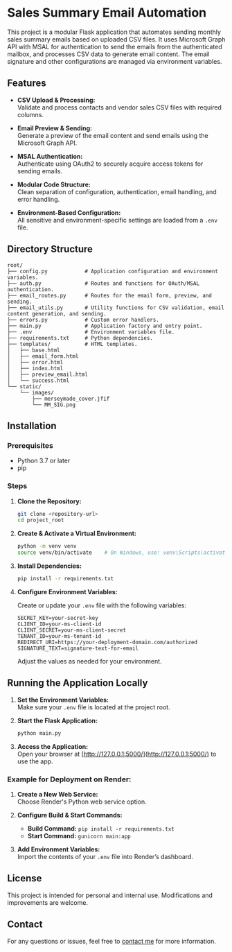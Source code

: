 # Sales Summary Email Automation

This project is a modular Flask application that automates sending monthly sales summary emails based on uploaded CSV files. It uses Microsoft Graph API with MSAL for authentication to send the emails from the authenticated mailbox, and processes CSV data to generate email content. The email signature and other configurations are managed via environment variables.

## Features

- **CSV Upload & Processing:**  
  Validate and process contacts and vendor sales CSV files with required columns.

- **Email Preview & Sending:**  
  Generate a preview of the email content and send emails using the Microsoft Graph API.

- **MSAL Authentication:**  
  Authenticate using OAuth2 to securely acquire access tokens for sending emails.

- **Modular Code Structure:**  
  Clean separation of configuration, authentication, email handling, and error handling.

- **Environment-Based Configuration:**  
  All sensitive and environment-specific settings are loaded from a `.env` file.

## Directory Structure

```
root/
├── config.py            # Application configuration and environment variables.
├── auth.py              # Routes and functions for OAuth/MSAL authentication.
├── email_routes.py      # Routes for the email form, preview, and sending.
├── email_utils.py       # Utility functions for CSV validation, email content generation, and sending.
├── errors.py            # Custom error handlers.
├── main.py              # Application factory and entry point.
├── .env                 # Environment variables file.
├── requirements.txt     # Python dependencies.
├── templates/           # HTML templates.
│   ├── base.html
│   ├── email_form.html
│   ├── error.html
│   ├── index.html
│   ├── preview_email.html
│   └── success.html
└── static/
    └── images/
        ├── merseymade_cover.jfif
        └── MM_SIG.png
```

## Installation

### Prerequisites

- Python 3.7 or later
- pip

### Steps

1. **Clone the Repository:**
   ```bash
   git clone <repository-url>
   cd project_root
   ```

2. **Create & Activate a Virtual Environment:**
   ```bash
   python -m venv venv
   source venv/bin/activate    # On Windows, use: venv\Scripts\activate
   ```

3. **Install Dependencies:**
   ```bash
   pip install -r requirements.txt
   ```

4. **Configure Environment Variables:**

   Create or update your `.env` file with the following variables:
   ```dotenv
   SECRET_KEY=your-secret-key
   CLIENT_ID=your-ms-client-id
   CLIENT_SECRET=your-ms-client-secret
   TENANT_ID=your-ms-tenant-id
   REDIRECT_URI=https://your-deployment-domain.com/authorized
   SIGNATURE_TEXT=signature-text-for-email
   ```
   Adjust the values as needed for your environment.

## Running the Application Locally

1. **Set the Environment Variables:**  
   Make sure your `.env` file is located at the project root.

2. **Start the Flask Application:**
   ```bash
   python main.py
   ```
3. **Access the Application:**  
   Open your browser at [http://127.0.0.1:5000/](http://127.0.0.1:5000/) to use the app.

### Example for Deployment on Render:

1. **Create a New Web Service:**  
   Choose Render's Python web service option.

2. **Configure Build & Start Commands:**
   - **Build Command:** `pip install -r requirements.txt`
   - **Start Command:** `gunicorn main:app`

3. **Add Environment Variables:**  
   Import the contents of your `.env` file into Render’s dashboard.

## License

This project is intended for personal and internal use. Modifications and improvements are welcome.

## Contact

For any questions or issues, feel free to [contact me](mailto:ben@gawith.com) for more information.